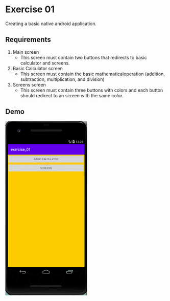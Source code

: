 # Exercise 01

Creating a basic native android application.



## Requirements

1. Main screen
   - This screen must contain two buttons that redirects to basic calculator and screens.
2. Basic Calculator screen
   - This screen must contain the basic mathematicaloperation (addition, subtraction, multiplication, and division)
3. Screens screen
   - This screen must contain three buttons with colors and each button should redirect to an screen with the same color.

## Demo
![Alt Text](./docs/exercise_01.gif)